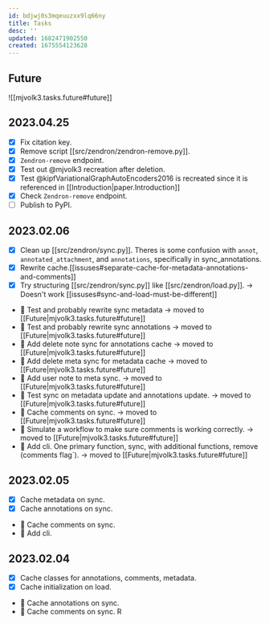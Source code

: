 ```yaml
---
id: bdjwj0s3mqeuuzxx9lq66ny
title: Tasks
desc: ''
updated: 1682471902550
created: 1675554123628
---
```

## Future

![[mjvolk3.tasks.future#future]]

## 2023.04.25

- [x] Fix citation key.
- [x] Remove script [[src/zendron/zendron-remove.py]].
- [x] `Zendron-remove` endpoint.
- [x] Test out @mjvolk3 recreation after deletion.
- [x] Test @kipfVariationalGraphAutoEncoders2016 is recreated since it is referenced in [[Introduction|paper.Introduction]]
- [x] Check `Zendron-remove` endpoint.
- [ ] Publish to PyPI.

## 2023.02.06

- [x] Clean up [[src/zendron/sync.py]]. Theres is some confusion with `annot`, `annotated_attachment`, and `annotations`, specifically in sync_annotations.
- [x] Rewrite cache.[[issuses#separate-cache-for-metadata-annotations-and-comments]]
- [x] Try structuring [[src/zendron/sync.py]] like [[src/zendron/load.py]]. → Doesn't work [[issuses#sync-and-load-must-be-different]]
- 🔲 Test and probably rewrite sync metadata → moved to [[Future|mjvolk3.tasks.future#future]]
- 🔲 Test and probably rewrite sync annotations → moved to [[Future|mjvolk3.tasks.future#future]]
- 🔲 Add delete note sync for annotations cache → moved to [[Future|mjvolk3.tasks.future#future]]
- 🔲 Add delete meta sync for metadata cache → moved to [[Future|mjvolk3.tasks.future#future]]
- 🔲 Add user note to meta sync. → moved to [[Future|mjvolk3.tasks.future#future]]
- 🔲 Test sync on metadata update and annotations update. → moved to [[Future|mjvolk3.tasks.future#future]]
- 🔲 Cache comments on sync. → moved to [[Future|mjvolk3.tasks.future#future]]
- 🔲 Simulate a workflow to make sure comments is working correctly. → moved to [[Future|mjvolk3.tasks.future#future]]
- 🔲 Add cli. One primary function, sync, with additional functions, remove (comments flag`). → moved to [[Future|mjvolk3.tasks.future#future]]

## 2023.02.05

- [x] Cache metadata on sync.
- [x] Cache annotations on sync.
- 🔲 Cache comments on sync.
- 🔲 Add cli.

## 2023.02.04

- [x] Cache classes for annotations, comments, metadata.
- [x] Cache initialization on load.
- 🔲 Cache annotations on sync.
- 🔲 Cache comments on sync.
R
